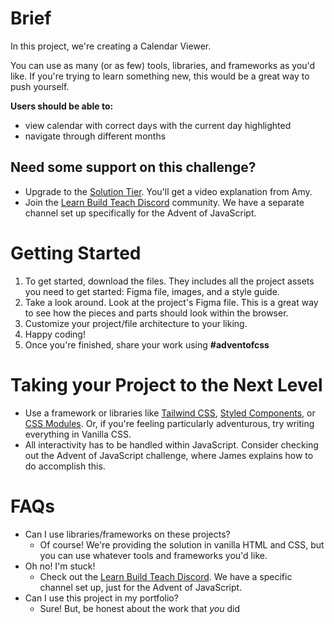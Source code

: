 # Brief

In this project, we're creating a Calendar Viewer.

You can use as many (or as few) tools, libraries, and frameworks as you'd like. If you're trying to learn something new, this would be a great way to push yourself.

**Users should be able to:**

- view calendar with correct days with the current day highlighted
- navigate through different months

## **Need some support on this challenge?**

- Upgrade to the [Solution Tier](http://adventofcss.com). You'll get a video explanation from Amy.
- Join the [Learn Build Teach Discord](http://learnbuildteach.com) community. We have a separate channel set up specifically for the Advent of JavaScript.

# **Getting Started**

1. To get started, download the files. They includes all the project assets you need to get started: Figma file, images, and a style guide.
2. Take a look around. Look at the project's Figma file. This is a great way to see how the pieces and parts should look within the browser.
3. Customize your project/file architecture to your liking.
4. Happy coding!
5. Once you're finished, share your work using **#adventofcss**

# Taking your Project to the Next Level

- Use a framework or libraries like [Tailwind CSS](https://tailwindcss.com/), [Styled Components](https://styled-components.com/), or [CSS Modules](https://github.com/css-modules/css-modules). Or, if you're feeling particularly adventurous, try writing everything in Vanilla CSS.
- All interactivity has to be handled within JavaScript. Consider checking out the Advent of JavaScript challenge, where James explains how to do accomplish this.

# FAQs

- Can I use libraries/frameworks on these projects?
  - Of course! We're providing the solution in vanilla HTML and CSS, but you can use whatever tools and frameworks you'd like.
- Oh no! I'm stuck!
  - Check out the [Learn Build Teach Discord](http://learnbuildteach.com). We have a specific channel set up, just for the Advent of JavaScript.
- Can I use this project in my portfolio?
  - Sure! But, be honest about the work that *you* did
